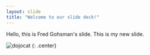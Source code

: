 ```yaml
---
layout: slide
title: "Welcome to our slide deck!"
---
```


Hello, this is Fred Gohsman's slide.
This is my new slide.

![dojocat](https://octodex.github.com/images/dojocat.jpg)
{: .center}
